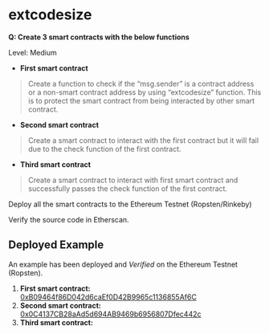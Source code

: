 # extcodesize

**Q: Create 3 smart contracts with the below functions**

Level: Medium 

*   **First smart contract**

> Create a function to check if the “msg.sender” is a contract address or a non-smart contract address by using “extcodesize” function. This is to protect the smart contract from being interacted by other smart contract.

*   **Second smart contract**

> Create a smart contract to interact with the first contract but it will fail due to the check function of the first contract.

*   **Third smart contract**

> Create a smart contract to interact with first smart contract and successfully passes the check function of the first contract.

Deploy all the smart contracts to the Ethereum Testnet (Ropsten/Rinkeby)

Verify the source code in Etherscan.

## Deployed Example

An example has been deployed and _Verified_ on the Ethereum Testnet (Ropsten).

1.  **First smart contract:** [0xB09464f86D042d6caEf0D42B9965c1136855Af6C](https://ropsten.etherscan.io/address/0xb09464f86d042d6caef0d42b9965c1136855af6c)
2.  **Second smart contract:** [0x0C4137CB28aAd5d694AB9469b6956807Dfec442c](https://ropsten.etherscan.io/address/0x0c4137cb28aad5d694ab9469b6956807dfec442c)
3.  **Third smart contract:**
